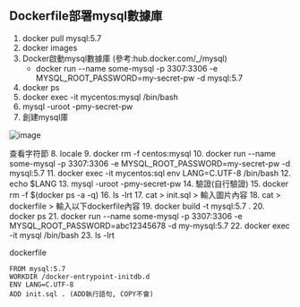 <h2>Dockerfile部署mysql數據庫</h2>

1. docker pull mysql:5.7
2. docker images
3. Docker啟動mysql數據庫 (參考:hub.docker.com/_/mysql)
   - docker run --name some-mysql -p 3307:3306 -e MYSQL_ROOT_PASSWORD=my-secret-pw -d mysql:5.7
4. docker ps
5. docker exec -it mycentos:mysql /bin/bash
6. mysql -uroot -pmy-secret-pw
7. 創建mysql庫

![image](https://github.com/user-attachments/assets/2714a18f-758c-4873-b68a-213c9dc71822)

查看字符節
8. locale
9. docker rm -f centos:mysql
10. docker run --name some-mysql -p 3307:3306 -e MYSQL_ROOT_PASSWORD=my-secret-pw -d mysql:5.7
11. docker exec -it mycentos:sql env LANG=C.UTF-8 /bin/bash
12. echo $LANG
13. mysql -uroot -pmy-secret-pw
14. 驗證(自行驗證)
15. docker rm -f $(docker ps -a -q)
16. ls -lrt
17. cat > init.sql > 輸入圖片內容
18. cat > dockerfile > 輸入以下dockerfile內容
19. docker build -t mysql:5.7 .
20. docker ps 
21. docker run --name some-mysql -p 3307:3306 -e MYSQL_ROOT_PASSWORD=abc12345678 -d my-mysql:5.7
22. docker exec -it mysql /bin/bash
23. ls -lrt




dockerfile

```
FROM mysql:5.7
WORKDIR /docker-entrypoint-initdb.d
ENV LANG=C.UTF-8
ADD init.sql . (ADD執行語句, COPY不會)
```
